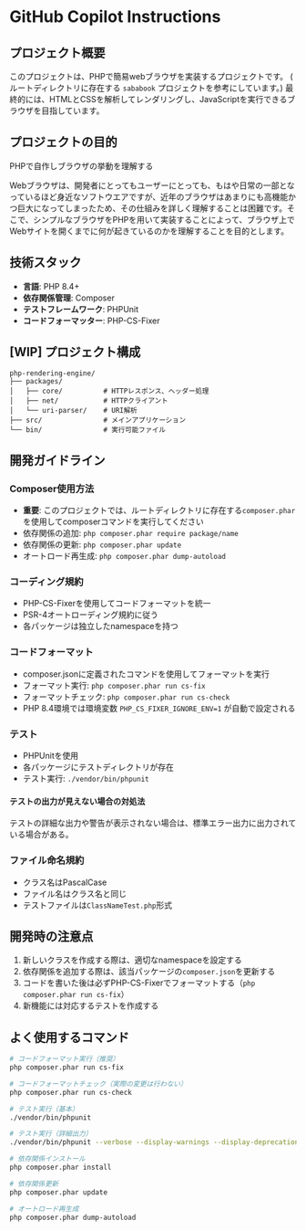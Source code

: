 # GitHub Copilot Instructions

## プロジェクト概要
このプロジェクトは、PHPで簡易webブラウザを実装するプロジェクトです。 ( ルートディレクトリに存在する `sababook` プロジェクトを参考にしています。)
最終的には、HTMLとCSSを解析してレンダリングし、JavaScriptを実行できるブラウザを目指しています。

## プロジェクトの目的

PHPで自作しブラウザの挙動を理解する

Webブラウザは、開発者にとってもユーザーにとっても、もはや日常の一部となっているほど身近なソフトウエアですが、近年のブラウザはあまりにも高機能かつ巨大になってしまったため、その仕組みを詳しく理解することは困難です。そこで、シンプルなブラウザをPHPを用いて実装することによって、ブラウザ上でWebサイトを開くまでに何が起きているのかを理解することを目的とします。

## 技術スタック
- **言語**: PHP 8.4+
- **依存関係管理**: Composer
- **テストフレームワーク**: PHPUnit
- **コードフォーマッター**: PHP-CS-Fixer

## [WIP] プロジェクト構成
```
php-rendering-engine/
├── packages/
│   ├── core/          # HTTPレスポンス、ヘッダー処理
│   ├── net/           # HTTPクライアント
│   └── uri-parser/    # URI解析
├── src/               # メインアプリケーション
└── bin/               # 実行可能ファイル
```

## 開発ガイドライン

### Composer使用方法
- **重要**: このプロジェクトでは、ルートディレクトリに存在する`composer.phar`を使用してcomposerコマンドを実行してください
- 依存関係の追加: `php composer.phar require package/name`
- 依存関係の更新: `php composer.phar update`
- オートロード再生成: `php composer.phar dump-autoload`

### コーディング規約
- PHP-CS-Fixerを使用してコードフォーマットを統一
- PSR-4オートローディング規約に従う
- 各パッケージは独立したnamespaceを持つ

### コードフォーマット
- composer.jsonに定義されたコマンドを使用してフォーマットを実行
- フォーマット実行: `php composer.phar run cs-fix`
- フォーマットチェック: `php composer.phar run cs-check`
- PHP 8.4環境では環境変数 `PHP_CS_FIXER_IGNORE_ENV=1` が自動で設定される

### テスト
- PHPUnitを使用
- 各パッケージにテストディレクトリが存在
- テスト実行: `./vendor/bin/phpunit`

#### テストの出力が見えない場合の対処法
テストの詳細な出力や警告が表示されない場合は、標準エラー出力に出力されている場合がある。

### ファイル命名規約
- クラス名はPascalCase
- ファイル名はクラス名と同じ
- テストファイルは`ClassNameTest.php`形式

## 開発時の注意点
1. 新しいクラスを作成する際は、適切なnamespaceを設定する
2. 依存関係を追加する際は、該当パッケージの`composer.json`を更新する
3. コードを書いた後は必ずPHP-CS-Fixerでフォーマットする（`php composer.phar run cs-fix`）
4. 新機能には対応するテストを作成する

## よく使用するコマンド
```bash
# コードフォーマット実行（推奨）
php composer.phar run cs-fix

# コードフォーマットチェック（実際の変更は行わない）
php composer.phar run cs-check

# テスト実行（基本）
./vendor/bin/phpunit

# テスト実行（詳細出力）
./vendor/bin/phpunit --verbose --display-warnings --display-deprecations

# 依存関係インストール
php composer.phar install

# 依存関係更新
php composer.phar update

# オートロード再生成
php composer.phar dump-autoload
```
